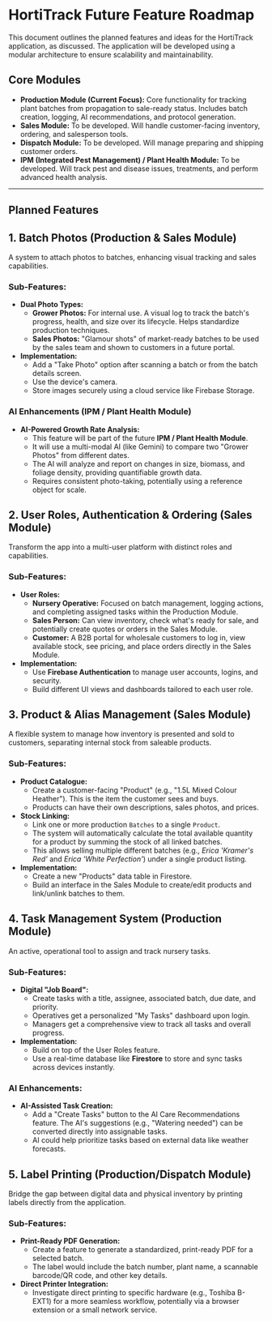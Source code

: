 # HortiTrack Future Feature Roadmap

This document outlines the planned features and ideas for the HortiTrack application, as discussed. The application will be developed using a modular architecture to ensure scalability and maintainability.

## Core Modules

*   **Production Module (Current Focus):** Core functionality for tracking plant batches from propagation to sale-ready status. Includes batch creation, logging, AI recommendations, and protocol generation.
*   **Sales Module:** To be developed. Will handle customer-facing inventory, ordering, and salesperson tools.
*   **Dispatch Module:** To be developed. Will manage preparing and shipping customer orders.
*   **IPM (Integrated Pest Management) / Plant Health Module:** To be developed. Will track pest and disease issues, treatments, and perform advanced health analysis.

---

## Planned Features

## 1. Batch Photos (Production & Sales Module)

A system to attach photos to batches, enhancing visual tracking and sales capabilities.

### Sub-Features:

*   **Dual Photo Types:**
    *   **Grower Photos:** For internal use. A visual log to track the batch's progress, health, and size over its lifecycle. Helps standardize production techniques.
    *   **Sales Photos:** "Glamour shots" of market-ready batches to be used by the sales team and shown to customers in a future portal.
*   **Implementation:**
    *   Add a "Take Photo" option after scanning a batch or from the batch details screen.
    *   Use the device's camera.
    *   Store images securely using a cloud service like Firebase Storage.

### AI Enhancements (IPM / Plant Health Module)

*   **AI-Powered Growth Rate Analysis:**
    *   This feature will be part of the future **IPM / Plant Health Module**.
    *   It will use a multi-modal AI (like Gemini) to compare two "Grower Photos" from different dates.
    *   The AI will analyze and report on changes in size, biomass, and foliage density, providing quantifiable growth data.
    *   Requires consistent photo-taking, potentially using a reference object for scale.

## 2. User Roles, Authentication & Ordering (Sales Module)

Transform the app into a multi-user platform with distinct roles and capabilities.

### Sub-Features:

*   **User Roles:**
    *   **Nursery Operative:** Focused on batch management, logging actions, and completing assigned tasks within the Production Module.
    *   **Sales Person:** Can view inventory, check what's ready for sale, and potentially create quotes or orders in the Sales Module.
    *   **Customer:** A B2B portal for wholesale customers to log in, view available stock, see pricing, and place orders directly in the Sales Module.
*   **Implementation:**
    *   Use **Firebase Authentication** to manage user accounts, logins, and security.
    *   Build different UI views and dashboards tailored to each user role.

## 3. Product & Alias Management (Sales Module)

A flexible system to manage how inventory is presented and sold to customers, separating internal stock from saleable products.

### Sub-Features:

*   **Product Catalogue:**
    *   Create a customer-facing "Product" (e.g., "1.5L Mixed Colour Heather"). This is the item the customer sees and buys.
    *   Products can have their own descriptions, sales photos, and prices.
*   **Stock Linking:**
    *   Link one or more production `Batches` to a single `Product`.
    *   The system will automatically calculate the total available quantity for a product by summing the stock of all linked batches.
    *   This allows selling multiple different batches (e.g., *Erica 'Kramer's Red'* and *Erica 'White Perfection'*) under a single product listing.
*   **Implementation:**
    *   Create a new "Products" data table in Firestore.
    *   Build an interface in the Sales Module to create/edit products and link/unlink batches to them.

## 4. Task Management System (Production Module)

An active, operational tool to assign and track nursery tasks.

### Sub-Features:

*   **Digital "Job Board":**
    *   Create tasks with a title, assignee, associated batch, due date, and priority.
    *   Operatives get a personalized "My Tasks" dashboard upon login.
    *   Managers get a comprehensive view to track all tasks and overall progress.
*   **Implementation:**
    *   Build on top of the User Roles feature.
    *   Use a real-time database like **Firestore** to store and sync tasks across devices instantly.

### AI Enhancements:

*   **AI-Assisted Task Creation:**
    *   Add a "Create Tasks" button to the AI Care Recommendations feature. The AI's suggestions (e.g., "Watering needed") can be converted directly into assignable tasks.
    *   AI could help prioritize tasks based on external data like weather forecasts.

## 5. Label Printing (Production/Dispatch Module)

Bridge the gap between digital data and physical inventory by printing labels directly from the application.

### Sub-Features:

*   **Print-Ready PDF Generation:**
    *   Create a feature to generate a standardized, print-ready PDF for a selected batch.
    *   The label would include the batch number, plant name, a scannable barcode/QR code, and other key details.
*   **Direct Printer Integration:**
    *   Investigate direct printing to specific hardware (e.g., Toshiba B-EXT1) for a more seamless workflow, potentially via a browser extension or a small network service.

